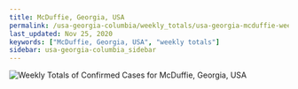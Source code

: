 ```yaml
---
title: McDuffie, Georgia, USA
permalink: /usa-georgia-columbia/weekly_totals/usa-georgia-mcduffie-weekly_totals.html
last_updated: Nov 25, 2020
keywords: ["McDuffie, Georgia, USA", "weekly totals"]
sidebar: usa-georgia-columbia_sidebar
---
```


![Weekly Totals of Confirmed Cases for McDuffie, Georgia, USA](/covid_tracker/images/graphs/usa-georgia-mcduffie-weekly_totals_graph.png)
